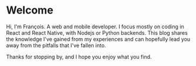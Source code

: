 # Welcome

Hi, I'm François. A web and mobile developer. I focus mostly on coding in React and React Native, with Nodejs or Python backends. This blog shares the knowledge I've gained from my experiences and can hopefully lead you away from the pitfalls that I've fallen into.

Thanks for stopping by, and I hope you enjoy what you find.
